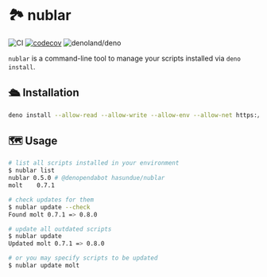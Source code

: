 # :national_park: nublar

<!-- deno-fmt-ignore-start -->

![CI](https://github.com/hasundue/nublar/actions/workflows/ci.yml/badge.svg)
[![codecov](https://codecov.io/gh/hasundue/nublar/branch/main/graph/badge.svg?token=7BS432RAXB)](https://codecov.io/gh/hasundue/nublar)
![denoland/deno](https://img.shields.io/badge/Deno-v2.1.10-informational?logo=deno) <!-- @denopendabot denoland/deno -->

<!-- deno-fmt-ignore-end -->

`nublar` is a command-line tool to manage your scripts installed via
`deno install`.

## :passenger_ship: Installation

```sh
deno install --allow-read --allow-write --allow-env --allow-net https://deno.land/x/nublar@0.5.0/nublar.ts
```

## :world_map: Usage

```sh
# list all scripts installed in your environment
$ nublar list
nublar 0.5.0 # @denopendabot hasundue/nublar
molt    0.7.1

# check updates for them
$ nublar update --check
Found molt 0.7.1 => 0.8.0

# update all outdated scripts
$ nublar update
Updated molt 0.7.1 => 0.8.0

# or you may specify scripts to be updated
$ nublar update molt
```
